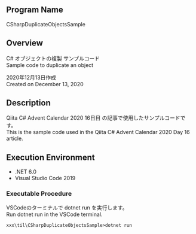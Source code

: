 ## Program Name
CSharpDuplicateObjectsSample

## Overview
C# オブジェクトの複製 サンプルコード<br>
Sample code to duplicate an object<br>

2020年12月13日作成<br>
Created on December 13, 2020

## Description
Qiita C# Advent Calendar 2020 16日目 の記事で使用したサンプルコードです。<br>
This is the sample code used in the Qiita C# Advent Calendar 2020 Day 16 article.

## Execution Environment
* .NET 6.0<br>
* Visual Studio Code 2019<br>

### Executable Procedure
VSCodeのターミナルで dotnet run を実行します。<br>
Run dotnet run in the VSCode terminal.
```
xxx\til\CSharpDuplicateObjectsSample>dotnet run
```



